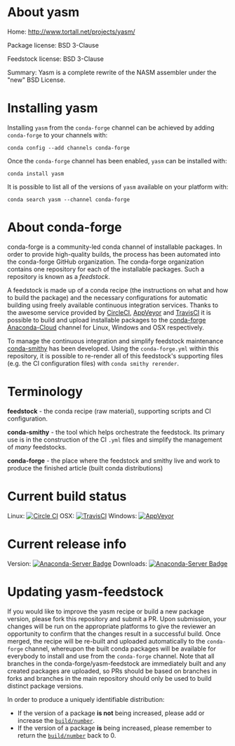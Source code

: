 About yasm
==========

Home: http://www.tortall.net/projects/yasm/

Package license: BSD 3-Clause

Feedstock license: BSD 3-Clause

Summary: Yasm is a complete rewrite of the NASM assembler under the "new" BSD License.



Installing yasm
===============

Installing `yasm` from the `conda-forge` channel can be achieved by adding `conda-forge` to your channels with:

```
conda config --add channels conda-forge
```

Once the `conda-forge` channel has been enabled, `yasm` can be installed with:

```
conda install yasm
```

It is possible to list all of the versions of `yasm` available on your platform with:

```
conda search yasm --channel conda-forge
```



About conda-forge
=================

conda-forge is a community-led conda channel of installable packages.
In order to provide high-quality builds, the process has been automated into the
conda-forge GitHub organization. The conda-forge organization contains one repository
for each of the installable packages. Such a repository is known as a *feedstock*.

A feedstock is made up of a conda recipe (the instructions on what and how to build
the package) and the necessary configurations for automatic building using freely
available continuous integration services. Thanks to the awesome service provided by
[CircleCI](https://circleci.com/), [AppVeyor](http://www.appveyor.com/)
and [TravisCI](https://travis-ci.org/) it is possible to build and upload installable
packages to the [conda-forge](https://anaconda.org/conda-forge)
[Anaconda-Cloud](http://docs.anaconda.org/) channel for Linux, Windows and OSX respectively.

To manage the continuous integration and simplify feedstock maintenance
[conda-smithy](http://github.com/conda-forge/conda-smithy) has been developed.
Using the ``conda-forge.yml`` within this repository, it is possible to re-render all of
this feedstock's supporting files (e.g. the CI configuration files) with ``conda smithy rerender``.


Terminology
===========

**feedstock** - the conda recipe (raw material), supporting scripts and CI configuration.

**conda-smithy** - the tool which helps orchestrate the feedstock.
                   Its primary use is in the construction of the CI ``.yml`` files
                   and simplify the management of *many* feedstocks.

**conda-forge** - the place where the feedstock and smithy live and work to
                  produce the finished article (built conda distributions)

Current build status
====================

Linux: [![Circle CI](https://circleci.com/gh/conda-forge/yasm-feedstock.svg?style=shield)](https://circleci.com/gh/conda-forge/yasm-feedstock)
OSX: [![TravisCI](https://travis-ci.org/conda-forge/yasm-feedstock.svg?branch=master)](https://travis-ci.org/conda-forge/yasm-feedstock)
Windows: [![AppVeyor](https://ci.appveyor.com/api/projects/status/github/conda-forge/yasm-feedstock?svg=True)](https://ci.appveyor.com/project/conda-forge/yasm-feedstock/branch/master)

Current release info
====================
Version: [![Anaconda-Server Badge](https://anaconda.org/conda-forge/yasm/badges/version.svg)](https://anaconda.org/conda-forge/yasm)
Downloads: [![Anaconda-Server Badge](https://anaconda.org/conda-forge/yasm/badges/downloads.svg)](https://anaconda.org/conda-forge/yasm)


Updating yasm-feedstock
=======================

If you would like to improve the yasm recipe or build a new
package version, please fork this repository and submit a PR. Upon submission,
your changes will be run on the appropriate platforms to give the reviewer an
opportunity to confirm that the changes result in a successful build. Once
merged, the recipe will be re-built and uploaded automatically to the
`conda-forge` channel, whereupon the built conda packages will be available for
everybody to install and use from the `conda-forge` channel.
Note that all branches in the conda-forge/yasm-feedstock are
immediately built and any created packages are uploaded, so PRs should be based
on branches in forks and branches in the main repository should only be used to
build distinct package versions.

In order to produce a uniquely identifiable distribution:
 * If the version of a package **is not** being increased, please add or increase
   the [``build/number``](http://conda.pydata.org/docs/building/meta-yaml.html#build-number-and-string).
 * If the version of a package **is** being increased, please remember to return
   the [``build/number``](http://conda.pydata.org/docs/building/meta-yaml.html#build-number-and-string)
   back to 0.
